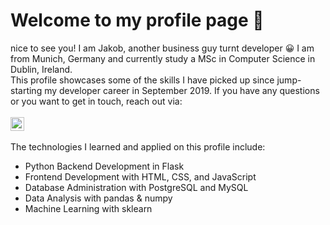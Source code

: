 <h1>Welcome to my profile page 👋</h1>

<div>nice to see you! I am Jakob, another business guy turnt developer &#x1F600 I am from Munich, Germany and currently study a MSc in Computer Science in Dublin, Ireland.<br> This profile showcases some of the skills I have picked up since jump-starting my developer career in September 2019. If you have any questions or you want to get in touch, reach out via:</div>
<br>
<a href="https://www.linkedin.com/in/jakob-herold/" target="_blank"><img alt="LinkedIn" width="22px" src="https://cdn.jsdelivr.net/npm/simple-icons@v3/icons/linkedin.svg"></a>
<br>
<br>
<div>The technologies I learned and applied on this profile include:</div>
<ul>
  <li>Python Backend Development in Flask</li>
  <li>Frontend Development with HTML, CSS, and JavaScript</li>
  <li>Database Administration with PostgreSQL and MySQL</li>
  <li>Data Analysis with pandas & numpy</li>
  <li>Machine Learning with sklearn</li>
 </ul>
